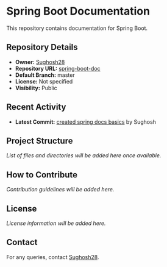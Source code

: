 # Spring Boot Documentation

This repository contains documentation for Spring Boot.


## Repository Details

- **Owner:** [Sughosh28](https://github.com/Sughosh28)
- **Repository URL:** [spring-boot-doc](https://github.com/Sughosh28/spring-boot-doc)
- **Default Branch:** master
- **License:** Not specified
- **Visibility:** Public

## Recent Activity

- **Latest Commit:** [created spring docs basics](https://github.com/Sughosh28/spring-boot-doc/commit/86050359bb5d8c37fdf98101ff51443258ff229f) by Sughosh

## Project Structure

*List of files and directories will be added here once available.*

## How to Contribute

*Contribution guidelines will be added here.*

## License

*License information will be added here.*

## Contact

For any queries, contact [Sughosh28](https://github.com/Sughosh28).
